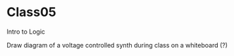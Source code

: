 # Class05

Intro to Logic

Draw diagram of a voltage controlled synth during class on a whiteboard \(?\)

